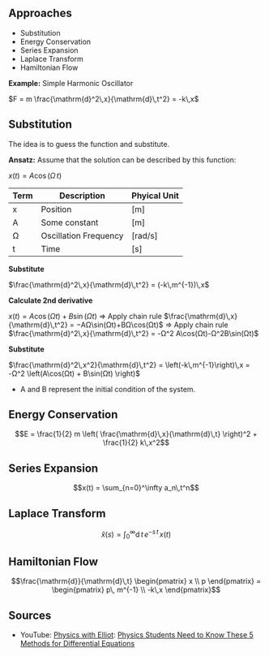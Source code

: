 ## Approaches

- Substitution
- Energy Conservation
- Series Expansion
- Laplace Transform
- Hamiltonian Flow

**Example:** Simple Harmonic Oscillator

$F = m \frac{\mathrm{d}^2\,x}{\mathrm{d}\,t^2} = -k\,x$

## Substitution

The idea is to guess the function and substitute.

**Ansatz:** Assume that the solution can be described by this function:

$x(t) = A \cos \left( Ω\,t \right)$

| Term | Description           | Phyical Unit |
| ---- | --------------------- | ------------ |
| x    | Position              | [m]          |
| A    | Some constant         | [m]          |
| Ω    | Oscillation Frequency | [rad/s]      |
| t    | Time                  | [s]          |

**Substitute**

$\frac{\mathrm{d}^2\,x}{\mathrm{d}\,t^2} = (-k\,m^{-1})\,x$

**Calculate 2nd derivative**

$x(t) = A\cos(Ωt) + B\sin(Ωt)$ => Apply chain rule
$\frac{\mathrm{d}\,x}{\mathrm{d}\,t^2} = −AΩ\sin(Ωt)+BΩ\cos(Ωt)$ => Apply chain rule
$\frac{\mathrm{d}^2\,x}{\mathrm{d}\,t^2} = -Ω^2 A\cos(Ωt)-Ω^2B\sin(Ωt)$

**Substitute**

$\frac{\mathrm{d}^2\,x^2}{\mathrm{d}\,t^2} = \left(-k\,m^{-1}\right)\,x = -Ω^2 \left(A\cos(Ωt) + B\sin(Ωt) \right)$

- A and B represent the initial condition of the system.

## Energy Conservation

$$E = \frac{1}{2} m \left( \frac{\mathrm{d}\,x}{\mathrm{d}\,t} \right)^2 + \frac{1}{2} k\,x^2$$

## Series Expansion

$$x(t) = \sum_{n=0}^\infty a_n\,t^n$$

## Laplace Transform

$$\hat{x}(s) = \int_0^\infty \mathrm{d}\,t\,e^{-s\,t}\, x(t)$$

## Hamiltonian Flow

$$\frac{\mathrm{d}}{\mathrm{d}\,t} \begin{pmatrix} x \\ p \end{pmatrix} = \begin{pmatrix} p\, m^{-1} \\ -k\,x \end{pmatrix}$$

## Sources

- YouTube: [Physics with Elliot](https://www.youtube.com/@PhysicswithElliot): [Physics Students Need to Know These 5 Methods for Differential Equations](https://www.youtube.com/watch?v=0kY3Wpvutfs)
